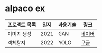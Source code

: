 # alpaco ex

프로젝트 목록 | 일지 | 사용기술 | 링크
-------------|----|---------|----|
이미지 생성 | 2021 | GAN | [네이버](https://www.naver.com)
객체탐지 | 2022 | YOLO | [구글](https://www.google.com)

 
